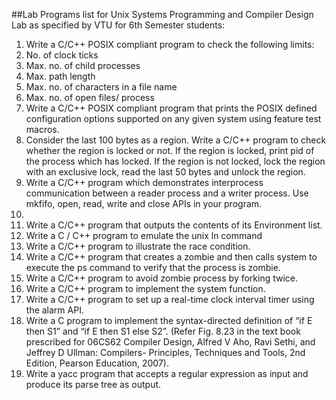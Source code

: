 ##Lab Programs list for Unix Systems Programming and Compiler Design Lab as specified by VTU for 6th Semester students:

1. Write a C/C++ POSIX compliant program to check the following limits:
  1. No. of clock ticks
  2. Max. no. of child processes
  3. Max. path length
  4. Max. no. of characters in a file name
  5. Max. no. of open files/ process
2. Write a C/C++ POSIX compliant program that prints the POSIX defined 
configuration options supported on any given system using feature test 
macros.
3. Consider the last 100 bytes as a region. Write a C/C++ program to check 
whether the region is locked or not. If the region is locked, print pid 
of the process which has locked. If the region is not locked, lock the 
region with an exclusive lock, read the last 50 bytes and unlock the 
region.
4. Write a C/C++ program which demonstrates interprocess communication 
between a reader process and a writer process. Use mkfifo, open, read, 
write and close APIs in your program.
5. 
  1. Write a C/C++ program that outputs the contents of its Environment 
list.
  2. Write a C / C++ program to emulate the unix ln command 
6. Write a C/C++ program to illustrate the race condition.
7. Write a C/C++ program that creates a zombie and then calls system to 
execute the ps command to verify that the process is zombie.
8. Write a C/C++ program to avoid zombie process by forking twice.
9. Write a C/C++ program to implement the system function.
10. Write a C/C++ program to set up a real-time clock interval timer using 
the alarm API. 
11. Write a C program to implement the syntax-directed definition of “if E 
then S1” and “if E then S1 else S2”. (Refer Fig. 8.23 in the text book 
prescribed for 06CS62 Compiler Design, Alfred V Aho, Ravi Sethi, and 
Jeffrey D Ullman: Compilers- Principles, Techniques and Tools, 2nd 
Edition, Pearson Education, 2007).
12. Write a yacc program that accepts a regular expression as input and 
produce its parse tree as output.
